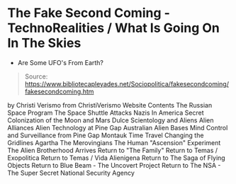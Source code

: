# The Fake Second Coming - TechnoRealities / What Is Going On In The Skies 
- Are Some UFO's From Earth?

> Source: https://www.bibliotecapleyades.net/Sociopolitica/fakesecondcoming/fakesecondcoming.htm

by Christi Verismo
from ChristiVerismo Website
Contents
The Russian Space Program
The Space Shuttle Attacks
Nazis In America
Secret Colonization of the Moon and Mars
Dulce
Scientology and Aliens
Alien Alliances
Alien Technology at Pine Gap
Australian Alien Bases
Mind Control and Surveillance from Pine Gap
Montauk Time Travel
Changing the Gridlines
Agartha
The Merovingians
The Human "Ascension" Experiment
The Alien Brotherhood Arrives
Return to "The Family"
Return to Temas / Exopolitica
Return to Temas / Vida Alienigena
Return to The Saga of Flying Objects
Return to Blue Beam - The Uncovert Project
Return to The NSA - The Super Secret National Security Agency
